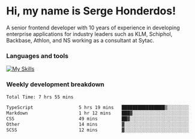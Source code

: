 # Hi, my name is Serge Honderdos!

A senior frontend developer with 10 years of experience in developing enterprise applications for industry leaders such as KLM, Schiphol, Backbase, Athlon, and NS working as a consultant at Sytac.

### Languages and tools
[![My Skills](https://skillicons.dev/icons?i=js,ts,angular,react,vue,nodejs,sqlite,postgres,mongodb,git,azure)](#)

### Weekly development breakdown
<!--START_SECTION:waka-->

```txt
Total Time: 7 hrs 55 mins

TypeScript                 5 hrs 19 mins   ████████████████▒░░░░░░░░   65.11 %
Markdown                   1 hr 12 mins    ███▓░░░░░░░░░░░░░░░░░░░░░   14.89 %
CSS                        49 mins         ██▓░░░░░░░░░░░░░░░░░░░░░░   10.07 %
Other                      14 mins         ▓░░░░░░░░░░░░░░░░░░░░░░░░   03.04 %
SCSS                       12 mins         ▓░░░░░░░░░░░░░░░░░░░░░░░░   02.52 %
```

<!--END_SECTION:waka-->
